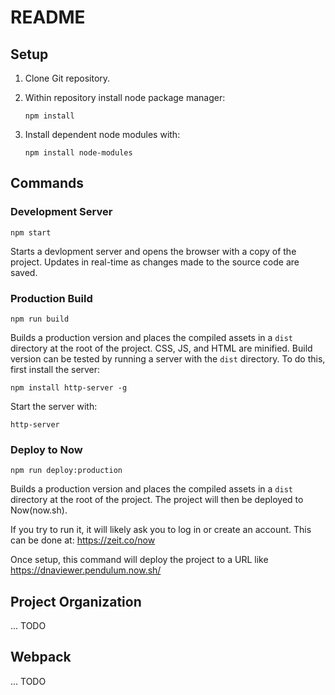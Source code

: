 # README

## Setup

1. Clone Git repository. 
2. Within repository install node package manager:

    `npm install`


3. Install dependent node modules with:

    `npm install node-modules`

## Commands

### Development Server
    npm start
Starts a devlopment server and opens the browser with a copy of the project. Updates in real-time as changes made to the source code are saved.


### Production Build
    npm run build
Builds a production version and places the compiled assets in a `dist` directory at the root of the project. CSS, JS, and HTML are minified. Build version can be tested by running a server with the `dist` directory. To do this, first install the server:

    npm install http-server -g
Start the server with:

    http-server
### Deploy to Now
    npm run deploy:production
Builds a production version and places the compiled assets in a `dist` directory at the root of the project. The project will then be deployed to Now(now.sh). 

If you try to run it, it will likely ask you to log in or create an
account. This can be done at:
https://zeit.co/now

Once setup, this command will deploy the project to a URL like
https://dnaviewer.pendulum.now.sh/


## Project Organization

... TODO


## Webpack

... TODO









